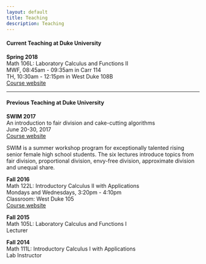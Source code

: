 ```yaml
---
layout: default
title: Teaching
description: Teaching
---
```


#### Current Teaching at Duke University <br />
**Spring 2018** <br />
Math 106L: Laboratory Calculus and Functions II <br />
MWF, 08:45am - 09:35am in Carr 114 <br />
TH, 10:30am - 12:15pm in West Duke 108B <br />
[Course website](/math106/index.html)
<hr />

#### Previous Teaching at Duke University <br />

**SWIM 2017** <br />
An introduction to fair division and cake-cutting algorithms <br />
June 20-30, 2017 <br />
[Course website](/swim.html) <br />

SWIM is a summer workshop program for exceptionally talented rising senior female high school students. The six lectures introduce topics from fair division, proportional division, envy-free division, approximate division and unequal share.


**Fall 2016** <br />
  Math 122L: Introductory Calculus II with Applications <br /> 
  Mondays and Wednesdays, 3:20pm - 4:10pm <br /> 
  Classroom: West Duke 105<br /> 
  [Course website](/calculus2/index.html) 
 
**Fall 2015** <br />
Math 105L: Laboratory Calculus and Functions I <br /> 
Lecturer

**Fall 2014** <br />
Math 111L: Introductory Calculus I with Applications <br />
Lab Instructor










<br/>
<br/>
<br/>
